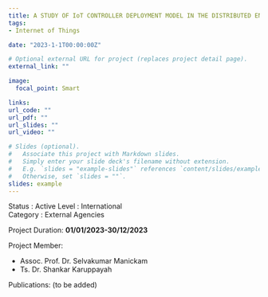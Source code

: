 ```yaml
---
title: A STUDY OF IoT CONTROLLER DEPLOYMENT MODEL IN THE DISTRIBUTED ENERGY RESOURCES ENVIRONMENT
tags:
- Internet of Things

date: "2023-1-1T00:00:00Z"

# Optional external URL for project (replaces project detail page).
external_link: ""

image:
  focal_point: Smart

links:
url_code: ""
url_pdf: ""
url_slides: ""
url_video: ""

# Slides (optional).
#   Associate this project with Markdown slides.
#   Simply enter your slide deck's filename without extension.
#   E.g. `slides = "example-slides"` references `content/slides/example-slides.md`.
#   Otherwise, set `slides = ""`.
slides: example
---
```


Status : Active
Level : International  
Category : External Agencies  

Project Duration: **01/01/2023-30/12/2023**
   
Project Member:
- Assoc. Prof. Dr. Selvakumar Manickam
- Ts. Dr. Shankar Karuppayah

Publications:
(to be added)
